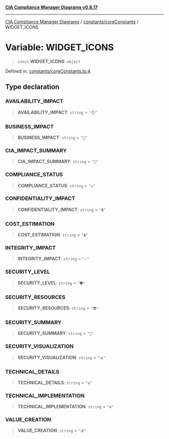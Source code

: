 [**CIA Compliance Manager Diagrams v0.8.17**](../../../README.md)

***

[CIA Compliance Manager Diagrams](../../../modules.md) / [constants/coreConstants](../README.md) / WIDGET\_ICONS

# Variable: WIDGET\_ICONS

> `const` **WIDGET\_ICONS**: `object`

Defined in: [constants/coreConstants.ts:4](https://github.com/Hack23/cia-compliance-manager/blob/6a2219920f4c187f7eafa3e355e36b35c9c19248/src/constants/coreConstants.ts#L4)

## Type declaration

### AVAILABILITY\_IMPACT

> **AVAILABILITY\_IMPACT**: `string` = `"⏱️"`

### BUSINESS\_IMPACT

> **BUSINESS\_IMPACT**: `string` = `"💼"`

### CIA\_IMPACT\_SUMMARY

> **CIA\_IMPACT\_SUMMARY**: `string` = `"🧩"`

### COMPLIANCE\_STATUS

> **COMPLIANCE\_STATUS**: `string` = `"⚖️"`

### CONFIDENTIALITY\_IMPACT

> **CONFIDENTIALITY\_IMPACT**: `string` = `"🔒"`

### COST\_ESTIMATION

> **COST\_ESTIMATION**: `string` = `"💲"`

### INTEGRITY\_IMPACT

> **INTEGRITY\_IMPACT**: `string` = `"✓"`

### SECURITY\_LEVEL

> **SECURITY\_LEVEL**: `string` = `"🛡️"`

### SECURITY\_RESOURCES

> **SECURITY\_RESOURCES**: `string` = `"📚"`

### SECURITY\_SUMMARY

> **SECURITY\_SUMMARY**: `string` = `"🔐"`

### SECURITY\_VISUALIZATION

> **SECURITY\_VISUALIZATION**: `string` = `"📊"`

### TECHNICAL\_DETAILS

> **TECHNICAL\_DETAILS**: `string` = `"⚙️"`

### TECHNICAL\_IMPLEMENTATION

> **TECHNICAL\_IMPLEMENTATION**: `string` = `"⚙️"`

### VALUE\_CREATION

> **VALUE\_CREATION**: `string` = `"💰"`
